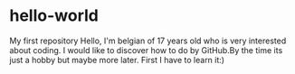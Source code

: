 # hello-world
My first repository
Hello, I'm belgian of 17 years old who is very interested about coding.
I would like to discover how to do by GitHub.By the time its just a hobby but 
maybe more later. First I have to learn it:)
